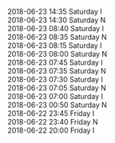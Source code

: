 2018-06-23 14:35 Saturday  I  
2018-06-23 14:30 Saturday  N  
2018-06-23 08:40 Saturday  I  
2018-06-23 08:35 Saturday  N  
2018-06-23 08:15 Saturday  I  
2018-06-23 08:00 Saturday  N  
2018-06-23 07:45 Saturday  I  
2018-06-23 07:35 Saturday  N  
2018-06-23 07:30 Saturday  I  
2018-06-23 07:05 Saturday  N  
2018-06-23 07:00 Saturday  I  
2018-06-23 00:50 Saturday  N  
2018-06-22 23:45 Friday  I  
2018-06-22 23:40 Friday  N  
2018-06-22 20:00 Friday  I  
